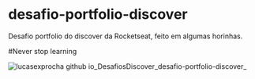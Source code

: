 # desafio-portfolio-discover
Desafio portfolio do discover da Rocketseat, feito em algumas horinhas.

#Never stop learning

![lucasexprocha github io_DesafiosDiscover_desafio-portfolio-discover_](https://user-images.githubusercontent.com/107315686/196039354-eb8a04aa-6c00-4d01-babb-5d8be6439aa8.png)
